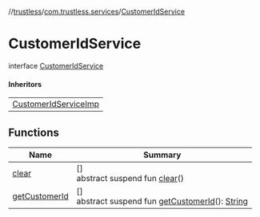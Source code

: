 //[trustless](../../../index.md)/[com.trustless.services](../index.md)/[CustomerIdService](index.md)

# CustomerIdService

interface [CustomerIdService](index.md)

#### Inheritors

| |
|---|
| [CustomerIdServiceImp](../-customer-id-service-imp/index.md) |

## Functions

| Name | Summary |
|---|---|
| [clear](clear.md) | []<br>abstract suspend fun [clear](clear.md)() |
| [getCustomerId](get-customer-id.md) | []<br>abstract suspend fun [getCustomerId](get-customer-id.md)(): [String](https://kotlinlang.org/api/latest/jvm/stdlib/kotlin/-string/index.html) |
